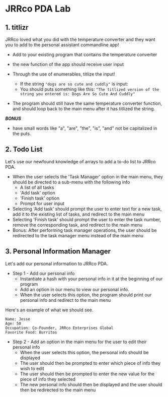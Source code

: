 
# JRRco PDA Lab

## 1. titlizr

JRRco loved what you did with the temperature converter and they want you to add to the personal assistant commandline app!

- Add to your existing program that contains the temperature converter

- the new function of the app should receive user input

- Through the use of enumerables, titlize the input!
  - If the string `"dogs are so cute and cuddly"` is input:
  - You should puts something like this: `"The titlized version of the string you entered is: Dogs Are So Cute And Cuddly"`

- The program should still have the same temperature converter function, and should loop back to the main menu after it has titlized the string.

<b>*BONUS*</b>
- have small words like "a", "are", "the", "is", "and" not be capitalized in the puts.


## 2. Todo List

Let's use our newfound knowledge of arrays to add a to-do list to JRRco PDA.

* When the user selects the 'Task Manager' option in the main menu, they should be directed to a sub-menu with the following info
  * A list of all tasks
  * 'Add task' option
  * 'Finish task' option
  * Prompt for user input
* Selecting 'Add task' should prompt the user to enter text for a new task, add it to the existing list of tasks, and redirect to the main menu
* Selecting 'Finish task' should prompt the user to enter the task number, remove the corresponding task, and redirect to the main menu
* Bonus: After performing task manager operations, the user should be redirected to the task manager menu instead of the main menu

## 3. Personal Information Manager

Let's add our personal information to JRRco PDA.

* Step 1 - Add our personal info
  * Instantiate a hash with your personal info in it at the beginning of our program
  * Add an option in our menu to view our personal info.
  * When the user selects this option, the program should print our personal info and redirect to the main menu

Here's an example of what we should see.

```
Name: Jesse
Age: 50
Occupation: Co-Founder, JRRco Enterprises Global
Favorite Food: Burritos
```

* Step 2 - Add an option in the main menu for the user to edit their personal info
  * When the user selects this option, the personal info should be displayed
  * The user should then be prompted to enter which piece of info they wish to edit
  * The user should then be prompted to enter the new value for the piece of info they selected
  * The new personal info should then be displayed and the user should then be redirected to the main menu
